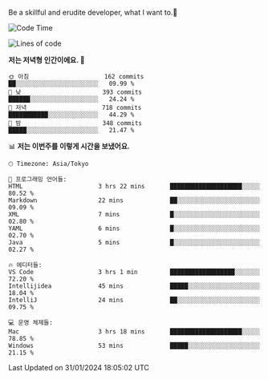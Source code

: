 Be a skillful and erudite developer, what I want to.👶

<!--START_SECTION:waka-->
![Code Time](http://img.shields.io/badge/Code%20Time-425%20hrs%2057%20mins-blue)

![Lines of code](https://img.shields.io/badge/%EC%A0%80%EB%8A%94%20%EC%97%AC%ED%83%9C%EA%B9%8C%EC%A7%80%20-756.1%20thousand%20%EC%A4%84%EC%9D%98%20%EC%BD%94%EB%93%9C%EB%A5%BC%20%EC%9E%91%EC%84%B1%ED%96%88%EC%96%B4%EC%9A%94.-blue)

**저는 저녁형 인간이에요. 🦉** 

```text
🌞 아침                     162 commits         ██░░░░░░░░░░░░░░░░░░░░░░░   09.99 % 
🌆 낮　                     393 commits         ██████░░░░░░░░░░░░░░░░░░░   24.24 % 
🌃 저녁                     718 commits         ███████████░░░░░░░░░░░░░░   44.29 % 
🌙 밤　                     348 commits         █████░░░░░░░░░░░░░░░░░░░░   21.47 % 
```


📊 **저는 이번주를 이렇게 시간을 보냈어요.** 

```text
🕑︎ Timezone: Asia/Tokyo

💬 프로그래밍 언어들: 
HTML                     3 hrs 22 mins       ████████████████████░░░░░   80.52 % 
Markdown                 22 mins             ██░░░░░░░░░░░░░░░░░░░░░░░   09.09 % 
XML                      7 mins              █░░░░░░░░░░░░░░░░░░░░░░░░   02.80 % 
YAML                     6 mins              █░░░░░░░░░░░░░░░░░░░░░░░░   02.70 % 
Java                     5 mins              █░░░░░░░░░░░░░░░░░░░░░░░░   02.27 % 

🔥 에디터들: 
VS Code                  3 hrs 1 min         ██████████████████░░░░░░░   72.20 % 
Intellijidea             45 mins             █████░░░░░░░░░░░░░░░░░░░░   18.04 % 
IntelliJ                 24 mins             ██░░░░░░░░░░░░░░░░░░░░░░░   09.75 % 

💻 운영 체제들: 
Mac                      3 hrs 18 mins       ████████████████████░░░░░   78.85 % 
Windows                  53 mins             █████░░░░░░░░░░░░░░░░░░░░   21.15 % 
```


 Last Updated on 31/01/2024 18:05:02 UTC
<!--END_SECTION:waka-->
